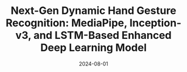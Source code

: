---
title: "Next-Gen Dynamic Hand Gesture Recognition: MediaPipe, Inception-v3, and LSTM-Based Enhanced Deep Learning Model"
collection: publications
category: manuscripts
permalink: /publication/2024-08-01-next-gen-hand-gesture-recognition
excerpt: 'A deep learning model for dynamic hand gesture recognition using MediaPipe and LSTM.'
date: 2024-08-01
venue: 'Electronics'
paperurl: 'https://www.mdpi.com/2079-9292/13/16/3233'
citation: 'Kwon, O-J., Kim, J., Jamil, S., Lee, J., Ullah, F. (2024). &quot;Next-Gen Dynamic Hand Gesture Recognition: MediaPipe, Inception-v3, and LSTM-Based Enhanced Deep Learning Model.&quot; <i>Electronics</i>. 13(16):3233.'
---